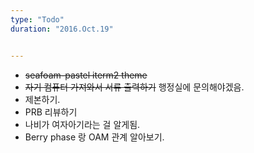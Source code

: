 ```yaml
---
type: "Todo"
duration: "2016.Oct.19"


---
```


 * ~~seafoam-pastel iterm2 theme~~
 * ~~자기 컴퓨터 가져와서 서류 출력하기~~ 행정실에 문의해야겠음.
 * 제본하기.
 * PRB 리뷰하기
 * 나비가 여자아기라는 걸 알게됨.
 * Berry phase 랑 OAM 관계 알아보기.
